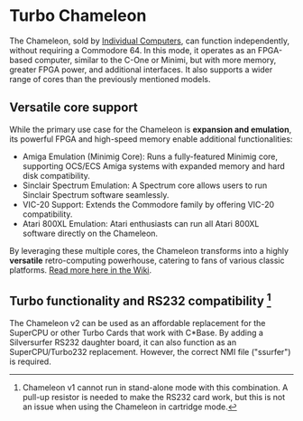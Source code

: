 # Turbo Chameleon
The Chameleon, sold by [Individual Computers](https://icomp.de/shop-icomp/index.php/en/produkt-details/product/Turbo_Chameleon_64.html), can function independently, without requiring a Commodore 64. In this mode, it operates as an FPGA-based computer, similar to the C-One or Minimi, but with more memory, greater FPGA power, and additional interfaces. It also supports a wider range of cores than the previously mentioned models.

## Versatile core support
While the primary use case for the Chameleon is **expansion and emulation**, its powerful FPGA and high-speed memory enable additional functionalities:

- Amiga Emulation (Minimig Core): Runs a fully-featured Minimig core, supporting OCS/ECS Amiga systems with expanded memory and hard disk compatibility.
- Sinclair Spectrum Emulation: A Spectrum core allows users to run Sinclair Spectrum software seamlessly.
- VIC-20 Support: Extends the Commodore family by offering VIC-20 compatibility.
- Atari 800XL Emulation: Atari enthusiasts can run all Atari 800XL software directly on the Chameleon.

By leveraging these multiple cores, the Chameleon transforms into a highly **versatile** retro-computing powerhouse, catering to fans of various classic platforms. [Read more here in the Wiki](https://wiki.icomp.de/wiki/Chameleon).

## Turbo functionality and RS232 compatibility [^1]
The Chameleon v2 can be used as an affordable replacement for the SuperCPU or other Turbo Cards that work with C\*Base. By adding a Silversurfer RS232 daughter board, it can also function as an SuperCPU/Turbo232 replacement. However, the correct NMI file ("ssurfer") is required.

[^1]: Chameleon v1 cannot run in stand-alone mode with this combination. A pull-up resistor is needed to make the RS232 card work, but this is not an issue when using the Chameleon in cartridge mode.